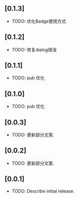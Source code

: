 ## [0.1.3] 

* TODO: 优化Badge使用方式

## [0.1.2] 

* TODO: 修复dialog错误

## [0.1.1] 

* TODO: pub 优化

## [0.1.0] 

* TODO: pub 优化

## [0.0.3] 

* TODO: 更新部分文案.

## [0.0.2] 

* TODO: 更新部分文案.

## [0.0.1] 

* TODO: Describe initial release.
